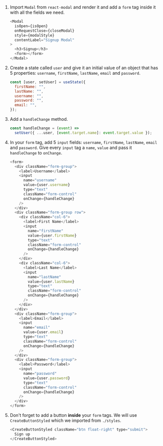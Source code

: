 1. Import `Modal` from `react-modal` and render it and add a `form` tag inside it with all the fields we need.

   ```javascript
   <Modal
     isOpen={isOpen}
     onRequestClose={closeModal}
     style={modalStyle}
     contentLabel="Signup Modal"
   >
     <h3>Signup</h3>
     <form></form>
   </Modal>
   ```

2. Create a state called `user` and give it an initial value of an object that has 5 properties: `username`, `firstName`, `lastName`, `email` and `password`.

   ```javascript
   const [user, setUser] = useState({
     firstName: "",
     lastName: "",
     username: "",
     password: "",
     email: "",
   });
   ```

3. Add a `handleChange` method.

   ```javascript
   const handleChange = (event) =>
     setUser({ ...user, [event.target.name]: event.target.value });
   ```

4. In your `form` tag, add 5 `input` fields: `username`, `firstName`, `lastName`, `email` and `password`. Give every `input` tag a `name`, `value` and pass it `handleChange` to `onChange`.

   ```javascript
   <form>
     <div className="form-group">
       <label>Username</label>
       <input
         name="username"
         value={user.username}
         type="text"
         className="form-control"
         onChange={handleChange}
       />
     </div>
     <div className="form-group row">
       <div className="col-6">
         <label>First Name</label>
         <input
           name="firstName"
           value={user.firstName}
           type="text"
           className="form-control"
           onChange={handleChange}
         />
       </div>
       <div className="col-6">
         <label>Last Name</label>
         <input
           name="lastName"
           value={user.lastName}
           type="text"
           className="form-control"
           onChange={handleChange}
         />
       </div>
     </div>
     <div className="form-group">
       <label>Email</label>
       <input
         name="email"
         value={user.email}
         type="text"
         className="form-control"
         onChange={handleChange}
       />
     </div>
     <div className="form-group">
       <label>Password</label>
       <input
         name="password"
         value={user.password}
         type="text"
         className="form-control"
         onChange={handleChange}
       />
     </div>
   </form>
   ```

5. Don't forget to add a button **inside** your `form` tags. We will use `CreateButtonStyled` which we imported from `./styles`.

   ```javascript
   <CreateButtonStyled className="btn float-right" type="submit">
     Sign up
   </CreateButtonStyled>
   ```
